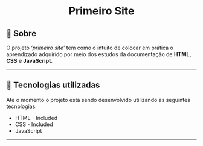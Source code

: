 <h1 align="center">Primeiro Site</h1>
<!-- # Projeto de site -->

## 📄 Sobre
O projeto _‘primeiro site’_ tem como o intuito de colocar em prática o aprendizado adquirido por meio dos estudos da documentação de **HTML, CSS** e **JavaScript**.

---

## 🚀 Tecnologias utilizadas

Até o momento o projeto está sendo desenvolvido utilizando as seguintes tecnologias:

- HTML - Included 
- CSS - Included 
- JavaScript

---